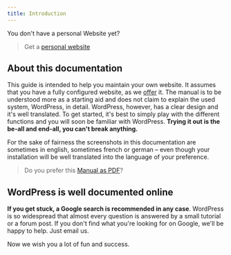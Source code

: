 ```yaml
---
title: Introduction
---
```


You don't have a personal Website yet?

> Get a [personal website](https://extern18.gruene.ch/musterperson/angebot)

## About this documentation

This guide is intended to help you maintain your own website. It assumes that
you have a fully configured website, as we 
[offer](https://extern18.gruene.ch/musterperson/angebot) it. The manual is to 
be understood more as a starting aid and does not claim to explain the 
used system, WordPress, in detail. WordPress, however, has a clear design 
and it's well translated. To get started, it's best to simply play with the 
different functions and you will soon be familiar with WordPress. **Trying it 
out is the be-all and end-all, you can't break anything.**

For the sake of fairness the screenshots in this documentation are sometimes 
in english, sometimes french or german – even though your installation 
will be well translated into the language of your preference.

> Do you prefer this [Manual as PDF](manual.pdf)?
   
## WordPress is well documented online

**If you get stuck, a Google search is recommended in any case**. WordPress 
is so widespread that almost every question is answered by a small tutorial or a 
forum post. If you don't find what you're looking for on Google, we'll be 
happy to help. Just email us.

Now we wish you a lot of fun and success.
